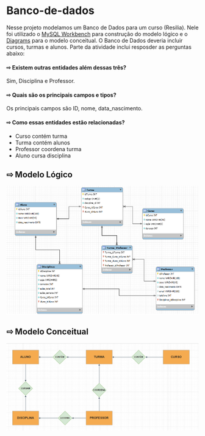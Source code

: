 # Banco-de-dados

Nesse projeto modelamos um Banco de Dados para um curso (Resilia). Nele foi utilizado o [MySQL Workbench](https://www.mysql.com/) para construção do modelo lógico e o [Diagrams](https://app.diagrams.net) para o modelo conceitual. O Banco de Dados deveria incluir cursos, turmas e alunos.
Parte da atividade inclui resposder as perguntas abaixo:

#### ⇨ Existem outras entidades além dessas três?
Sim, Disciplina e Professor.

#### ⇨ Quais são os principais campos e tipos?
Os principais campos são ID, nome, data_nascimento.

#### ⇨ Como essas entidades estão relacionadas?
- Curso contém turma
- Turma contém alunos
- Professor coordena turma
- Aluno cursa disciplina

## ⇨ Modelo Lógico 
![](https://github.com/Pamela-fc/Banco-de-dados/blob/main/modelo_logico.png)



## ⇨ Modelo Conceitual
![](https://github.com/Pamela-fc/Banco-de-dados/blob/main/modelo_conceitual.png)
